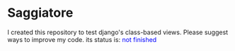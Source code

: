 # Saggiatore
I created this repository to test django's class-based views.
Please suggest ways to improve my code.
its status is:  <span style="color:blue">not finished</font>

